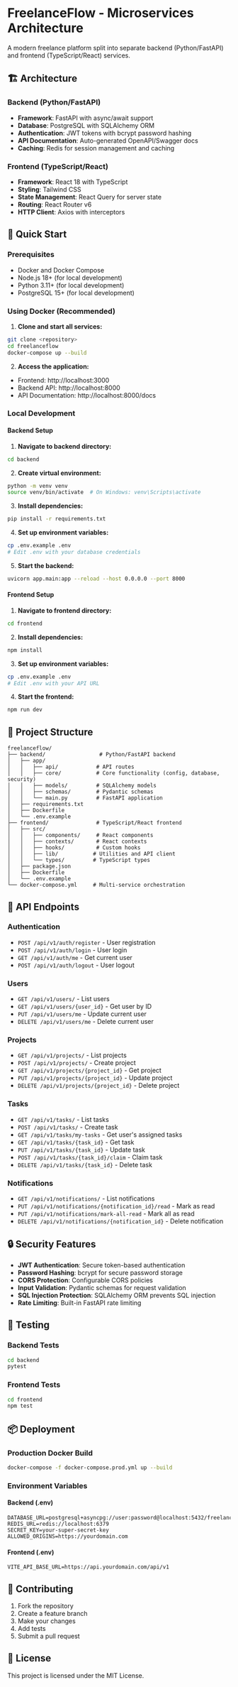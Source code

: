 # FreelanceFlow - Microservices Architecture

A modern freelance platform split into separate backend (Python/FastAPI) and frontend (TypeScript/React) services.

## 🏗️ Architecture

### Backend (Python/FastAPI)
- **Framework**: FastAPI with async/await support
- **Database**: PostgreSQL with SQLAlchemy ORM
- **Authentication**: JWT tokens with bcrypt password hashing
- **API Documentation**: Auto-generated OpenAPI/Swagger docs
- **Caching**: Redis for session management and caching

### Frontend (TypeScript/React)
- **Framework**: React 18 with TypeScript
- **Styling**: Tailwind CSS
- **State Management**: React Query for server state
- **Routing**: React Router v6
- **HTTP Client**: Axios with interceptors

## 🚀 Quick Start

### Prerequisites
- Docker and Docker Compose
- Node.js 18+ (for local development)
- Python 3.11+ (for local development)
- PostgreSQL 15+ (for local development)

### Using Docker (Recommended)

1. **Clone and start all services:**
```bash
git clone <repository>
cd freelanceflow
docker-compose up --build
```

2. **Access the application:**
- Frontend: http://localhost:3000
- Backend API: http://localhost:8000
- API Documentation: http://localhost:8000/docs

### Local Development

#### Backend Setup

1. **Navigate to backend directory:**
```bash
cd backend
```

2. **Create virtual environment:**
```bash
python -m venv venv
source venv/bin/activate  # On Windows: venv\Scripts\activate
```

3. **Install dependencies:**
```bash
pip install -r requirements.txt
```

4. **Set up environment variables:**
```bash
cp .env.example .env
# Edit .env with your database credentials
```

5. **Start the backend:**
```bash
uvicorn app.main:app --reload --host 0.0.0.0 --port 8000
```

#### Frontend Setup

1. **Navigate to frontend directory:**
```bash
cd frontend
```

2. **Install dependencies:**
```bash
npm install
```

3. **Set up environment variables:**
```bash
cp .env.example .env
# Edit .env with your API URL
```

4. **Start the frontend:**
```bash
npm run dev
```

## 📁 Project Structure

```
freelanceflow/
├── backend/                 # Python/FastAPI backend
│   ├── app/
│   │   ├── api/            # API routes
│   │   ├── core/           # Core functionality (config, database, security)
│   │   ├── models/         # SQLAlchemy models
│   │   ├── schemas/        # Pydantic schemas
│   │   └── main.py         # FastAPI application
│   ├── requirements.txt
│   ├── Dockerfile
│   └── .env.example
├── frontend/               # TypeScript/React frontend
│   ├── src/
│   │   ├── components/     # React components
│   │   ├── contexts/       # React contexts
│   │   ├── hooks/          # Custom hooks
│   │   ├── lib/           # Utilities and API client
│   │   └── types/         # TypeScript types
│   ├── package.json
│   ├── Dockerfile
│   └── .env.example
└── docker-compose.yml     # Multi-service orchestration
```

## 🔧 API Endpoints

### Authentication
- `POST /api/v1/auth/register` - User registration
- `POST /api/v1/auth/login` - User login
- `GET /api/v1/auth/me` - Get current user
- `POST /api/v1/auth/logout` - User logout

### Users
- `GET /api/v1/users/` - List users
- `GET /api/v1/users/{user_id}` - Get user by ID
- `PUT /api/v1/users/me` - Update current user
- `DELETE /api/v1/users/me` - Delete current user

### Projects
- `GET /api/v1/projects/` - List projects
- `POST /api/v1/projects/` - Create project
- `GET /api/v1/projects/{project_id}` - Get project
- `PUT /api/v1/projects/{project_id}` - Update project
- `DELETE /api/v1/projects/{project_id}` - Delete project

### Tasks
- `GET /api/v1/tasks/` - List tasks
- `POST /api/v1/tasks/` - Create task
- `GET /api/v1/tasks/my-tasks` - Get user's assigned tasks
- `GET /api/v1/tasks/{task_id}` - Get task
- `PUT /api/v1/tasks/{task_id}` - Update task
- `POST /api/v1/tasks/{task_id}/claim` - Claim task
- `DELETE /api/v1/tasks/{task_id}` - Delete task

### Notifications
- `GET /api/v1/notifications/` - List notifications
- `PUT /api/v1/notifications/{notification_id}/read` - Mark as read
- `PUT /api/v1/notifications/mark-all-read` - Mark all as read
- `DELETE /api/v1/notifications/{notification_id}` - Delete notification

## 🔒 Security Features

- **JWT Authentication**: Secure token-based authentication
- **Password Hashing**: bcrypt for secure password storage
- **CORS Protection**: Configurable CORS policies
- **Input Validation**: Pydantic schemas for request validation
- **SQL Injection Protection**: SQLAlchemy ORM prevents SQL injection
- **Rate Limiting**: Built-in FastAPI rate limiting

## 🧪 Testing

### Backend Tests
```bash
cd backend
pytest
```

### Frontend Tests
```bash
cd frontend
npm test
```

## 📦 Deployment

### Production Docker Build
```bash
docker-compose -f docker-compose.prod.yml up --build
```

### Environment Variables

#### Backend (.env)
```env
DATABASE_URL=postgresql+asyncpg://user:password@localhost:5432/freelanceflow
REDIS_URL=redis://localhost:6379
SECRET_KEY=your-super-secret-key
ALLOWED_ORIGINS=https://yourdomain.com
```

#### Frontend (.env)
```env
VITE_API_BASE_URL=https://api.yourdomain.com/api/v1
```

## 🤝 Contributing

1. Fork the repository
2. Create a feature branch
3. Make your changes
4. Add tests
5. Submit a pull request

## 📄 License

This project is licensed under the MIT License.
